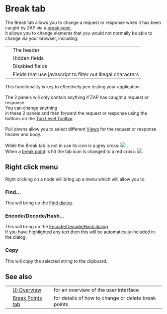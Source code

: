 # Break tab

The Break tab allows you to change a request or response when it has been caught by ZAP via a [break point](HelpStartConceptsBreakpoints).<br>It allows you to change elements that you would not normally be able to change via your browser, including:<br>
<table>
<tr><td></td><td>The header</td></tr>
<tr><td></td><td>Hidden fields</td></tr>
<tr><td></td><td>Disabled fields</td></tr>
<tr><td></td><td>Fields that use javascript to filter out illegal characters</td></tr>
</table>
This functionality is key to effectively pen testing your application.<br>
<br>
The 2 panels will only contain anything if ZAP has caught a request or response.<br>You can change anything<br>
in these 2 panels and then forward the request or response using the buttons on the <a href='HelpUiTltoolbar'>Top Level Toolbar</a>.<br>
<br>
Pull downs allow you to select different <a href='HelpUiViews'>Views</a> for the request or response header and body.<br>
<br>
While the Break tab is not in use its icon is a grey cross:  <img src='https://raw.githubusercontent.com/wiki/zaproxy/zaproxy/images/16/101grey.png' /> .<br>When a <a href='HelpStartConceptsBreakpoints'>break point</a> is hit the tab icon is changed to a red cross:  <img src='https://raw.githubusercontent.com/wiki/zaproxy/zaproxy/images/16/101.png' /> .<br>
<h2>Right click menu</h2>
Right clicking on a node will bring up a menu which will allow you to:<br>
<h3>Find...</h3>
This will bring up the <a href='HelpUiDialogsFind'>Find dialog</a>.<br>
<h3>Encode/Decode/Hash...</h3>
This will bring up the <a href='HelpUiDialogsEnc_dec'>Encode/Decode/Hash dialog</a>.<br>If you have highlighted any text then this will be automatically included in the dialog.<br>
<h3>Copy</h3>
This will copy the selected string to the clipboard.<br>
<h2>See also</h2>
<table>
<tr><td></td><td><a href='HelpUiOverview'>UI Overview</a></td><td>for an overview of the user interface</td></tr>
<tr><td></td><td><a href='HelpUiTabsBreakpoints'>Break Points tab</a></td><td>for details of how to change or delete break points</td></tr>
</table>